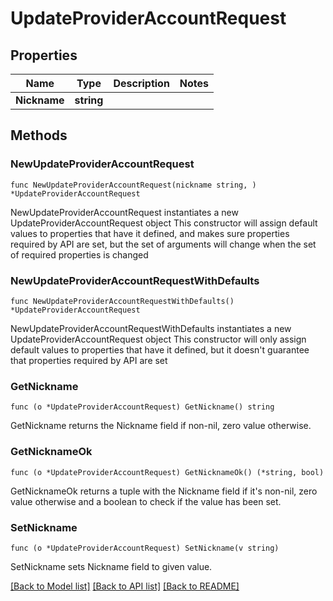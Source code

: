# UpdateProviderAccountRequest

## Properties

Name | Type | Description | Notes
------------ | ------------- | ------------- | -------------
**Nickname** | **string** |  | 

## Methods

### NewUpdateProviderAccountRequest

`func NewUpdateProviderAccountRequest(nickname string, ) *UpdateProviderAccountRequest`

NewUpdateProviderAccountRequest instantiates a new UpdateProviderAccountRequest object
This constructor will assign default values to properties that have it defined,
and makes sure properties required by API are set, but the set of arguments
will change when the set of required properties is changed

### NewUpdateProviderAccountRequestWithDefaults

`func NewUpdateProviderAccountRequestWithDefaults() *UpdateProviderAccountRequest`

NewUpdateProviderAccountRequestWithDefaults instantiates a new UpdateProviderAccountRequest object
This constructor will only assign default values to properties that have it defined,
but it doesn't guarantee that properties required by API are set

### GetNickname

`func (o *UpdateProviderAccountRequest) GetNickname() string`

GetNickname returns the Nickname field if non-nil, zero value otherwise.

### GetNicknameOk

`func (o *UpdateProviderAccountRequest) GetNicknameOk() (*string, bool)`

GetNicknameOk returns a tuple with the Nickname field if it's non-nil, zero value otherwise
and a boolean to check if the value has been set.

### SetNickname

`func (o *UpdateProviderAccountRequest) SetNickname(v string)`

SetNickname sets Nickname field to given value.



[[Back to Model list]](../README.md#documentation-for-models) [[Back to API list]](../README.md#documentation-for-api-endpoints) [[Back to README]](../README.md)


